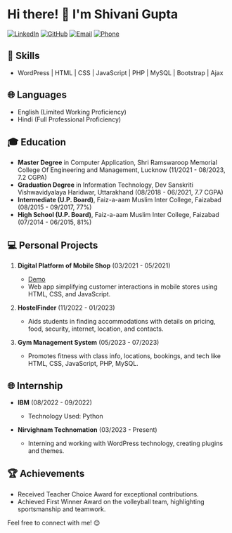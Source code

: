 # Hi there! 👋 I'm Shivani Gupta

[![LinkedIn](https://img.shields.io/badge/-Shivani%20Gupta-blue?style=flat-square&logo=LinkedIn&logoColor=white&link=https://www.linkedin.com/in/shivani-gupta-41733a24a/)](https://www.linkedin.com/in/shivani-gupta-41733a24a/)
[![GitHub](https://img.shields.io/badge/-shivanigupta121-black?style=flat-square&logo=GitHub&logoColor=white&link=https://github.com/shivanigupta121)](https://github.com/shivanigupta121)
[![Email](https://img.shields.io/badge/Email-shiviguptasrmcem121%40gmail.com-green)](mailto:shiviguptasrmcem121@gmail.com)
[![Phone](https://img.shields.io/badge/Phone-7388599206-success)](tel:+917388599206)

## 🚀 Skills
- WordPress | HTML | CSS | JavaScript | PHP | MySQL | Bootstrap | Ajax

## 🌐 Languages
- English (Limited Working Proficiency)
- Hindi (Full Professional Proficiency)

## 🎓 Education
- **Master Degree** in Computer Application, Shri Ramswaroop Memorial College Of Engineering and Management, Lucknow (11/2021 - 08/2023, 7.2 CGPA)
- **Graduation Degree** in Information Technology, Dev Sanskriti Vishwavidyalaya Haridwar, Uttarakhand (08/2018 - 06/2021, 7.7 CGPA)
- **Intermediate (U.P. Board)**, Faiz-a-aam Muslim Inter College, Faizabad (08/2015 - 09/2017, 77%)
- **High School (U.P. Board)**, Faiz-a-aam Muslim Inter College, Faizabad (07/2014 - 06/2015, 81%)

## 💻 Personal Projects
1. **Digital Platform of Mobile Shop** (03/2021 - 05/2021)
   - [Demo](https://shivanimobilecenter.github.io/)
   - Web app simplifying customer interactions in mobile stores using HTML, CSS, and JavaScript.

2. **HostelFinder** (11/2022 - 01/2023)
   - Aids students in finding accommodations with details on pricing, food, security, internet, location, and contacts.

3. **Gym Management System** (05/2023 - 07/2023)
   - Promotes fitness with class info, locations, bookings, and tech like HTML, CSS, JavaScript, PHP, MySQL.

## 🌐 Internship
- **IBM** (08/2022 - 09/2022)
   - Technology Used: Python

- **Nirvighnam Technomation** (03/2023 - Present)
   - Interning and working with WordPress technology, creating plugins and themes.

## 🏆 Achievements
- Received Teacher Choice Award for exceptional contributions.
- Achieved First Winner Award on the volleyball team, highlighting sportsmanship and teamwork.

Feel free to connect with me! 😊
